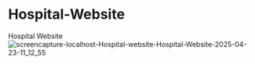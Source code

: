 # Hospital-Website
Hospital Website
![screencapture-localhost-Hospital-website-Hospital-Website-2025-04-23-11_12_55](https://github.com/user-attachments/assets/a1fedf60-ac9e-4b6c-87a6-7e950eab9cf1)
